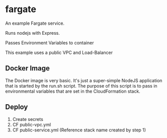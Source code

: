 # fargate

An example Fargate service.

Runs nodejs with Express.

Passes Environment Variables to container

This example uses a public VPC and Load-Balancer

## Docker Image

The Docker image is very basic. It's just a super-simple NodeJS application that is started by the run.sh script. The purpose of this script is to pass in environmental variables that are set in the CloudFormation stack.

## Deploy

1. Create secrets
2. CF public-vpc.yml
3. CF public-service.yml (Reference stack name created by step 1)
